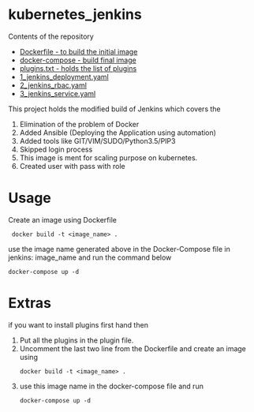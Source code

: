 # kubernetes_jenkins

Contents of the repository

- [Dockerfile - to build the initial image](https://gitlab.com/gurpreet.singh_verti/kubernetes_jenkins/-/blob/master/Dockerfile)
- [docker-compose - build final image](https://gitlab.com/gurpreet.singh_verti/kubernetes_jenkins/-/blob/master/docker-compose.yml)
- [plugins.txt - holds the list of plugins](https://gitlab.com/gurpreet.singh_verti/kubernetes_jenkins/-/blob/master/plugins.txt)
- [1_jenkins_deployment.yaml](url)
- [2_jenkins_rbac.yaml](url)
- [3_jenkins_service.yaml](url)

This project holds the modified build of Jenkins which covers the

1. Elimination of the problem of Docker <Used-Docker-in-Docker>
2. Added Ansible (Deploying the Application using automation)
3. Added tools like GIT/VIM/SUDO/Python3.5/PIP3
4. Skipped login process
5. This image is ment for scaling purpose on kubernetes.
6. Created user <admin> with pass <admin> with role <admin>

# Usage

Create an image using Dockerfile

```
 docker build -t <image_name> .
```

use the image name generated above in the Docker-Compose file in jenkins: image_name and run the command below

```
docker-compose up -d
```

# Extras

if you want to install plugins first hand then

1. Put all the plugins in the plugin file.
2. Uncomment the last two line from the Dockerfile and create an image using
   ```
   docker build -t <image_name> .
   ```
3. use this image name in the docker-compose file and run
   ```
   docker-compose up -d
   ```

